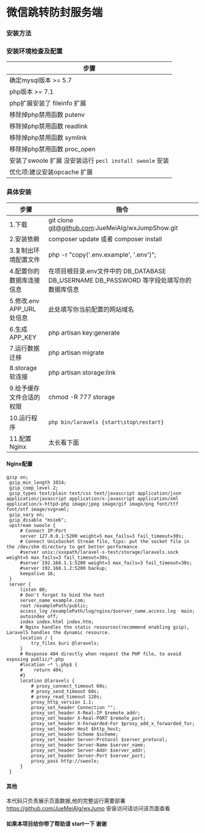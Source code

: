 # 微信跳转防封服务端

### 安装方法

### 安装环境检查及配置

| 步骤  |
| ------|
|  确定mysql版本 >= 5.7 |
|  php版本 >= 7.1 |
|  php扩展安装了 fileinfo 扩展 |
|  移除掉php禁用函数 putenv |
|  移除掉php禁用函数 readlink |
|  移除掉php禁用函数 symlink |
|  移除掉php禁用函数 proc_open |
|  安装了swoole 扩展 没安装运行 `pecl install swoole` 安装 |
|  优化项:建议安装opcache 扩展 |


### 具体安装
| 步骤 | 指令 |
| ------ | ------ |
| 1.下载 | git clone git@github.com:JueMeiAlg/wxJumpShow.git |
| 2.安装依赖 | composer update 或者 composer install|
| 3.复制出环境配置文件 |php -r "copy('.env.example', '.env')"; |
| 4.配置你的数据库连接信息 | 在项目根目录.env文件中的 DB_DATABASE DB_USERNAME DB_PASSWORD 等字段处填写你的数据库信息 |
| 5.修改.env APP_URL 处信息 | 此处填写你当前配置的网站域名 |
| 6.生成APP_KEY | php artisan key:generate |
| 7.运行数据迁移 | php artisan migrate |
| 8.storage软连接 | php artisan storage:link 
| 9.给予缓存文件合适的权限 | chmod -R 777 storage  |
| 10.运行程序  | `php bin/laravels {start\stop\restart}` |
| 11.配置Nginx  | 太长看下面 |

#### Nginx配置
```
gzip on;
 gzip_min_length 1024;
 gzip_comp_level 2;
 gzip_types text/plain text/css text/javascript application/json application/javascript application/x-javascript application/xml application/x-httpd-php image/jpeg image/gif image/png font/ttf font/otf image/svg+xml;
 gzip_vary on;
 gzip_disable "msie6";
 upstream swoole {
     # Connect IP:Port
     server 127.0.0.1:5200 weight=5 max_fails=3 fail_timeout=30s;
     # Connect UnixSocket Stream file, tips: put the socket file in the /dev/shm directory to get better performance
     #server unix:/xxxpath/laravel-s-test/storage/laravels.sock weight=5 max_fails=3 fail_timeout=30s;
     #server 192.168.1.1:5200 weight=3 max_fails=3 fail_timeout=30s;
     #server 192.168.1.2:5200 backup;
     keepalive 16;
 }
 server {
     listen 80;
     # Don't forget to bind the host
     server_name example.com;
     root /examplePath/public;
     access_log /examplePath/log/nginx/$server_name.access.log  main;
     autoindex off;
     index index.html index.htm;
     # Nginx handles the static resources(recommend enabling gzip), LaravelS handles the dynamic resource.
     location / {
         try_files $uri @laravels;
     }
     # Response 404 directly when request the PHP file, to avoid exposing public/*.php
     #location ~* \.php$ {
     #    return 404;
     #}
     location @laravels {
         # proxy_connect_timeout 60s;
         # proxy_send_timeout 60s;
         # proxy_read_timeout 120s;
         proxy_http_version 1.1;
         proxy_set_header Connection "";
         proxy_set_header X-Real-IP $remote_addr;
         proxy_set_header X-Real-PORT $remote_port;
         proxy_set_header X-Forwarded-For $proxy_add_x_forwarded_for;
         proxy_set_header Host $http_host;
         proxy_set_header Scheme $scheme;
         proxy_set_header Server-Protocol $server_protocol;
         proxy_set_header Server-Name $server_name;
         proxy_set_header Server-Addr $server_addr;
         proxy_set_header Server-Port $server_port;
         proxy_pass http://swoole;
     }
 }
 ```
#### 其他
本代码只负责展示页面数据,他的完整运行需要部署 https://github.com/JueMeiAlg/wxJump 安装访问请访问该页面查看


#### 如果本项目给你带了帮助请 start一下 谢谢
